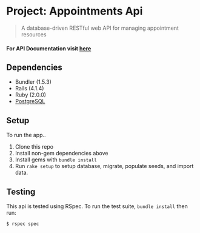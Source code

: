 # Project: Appointments Api

> A database-driven RESTful web API for managing appointment 
resources

#### For API Documentation visit [here](https://github.com/philetos/appointments/blob/master/doc/api/main.md)

## Dependencies

* Bundler (1.5.3)
* Rails (4.1.4)
* Ruby (2.0.0)
* [PostgreSQL](http://www.postgresql.org/)

## Setup

To run the app..

1. Clone this repo
2. Install non-gem dependencies above
3. Install gems with `bundle install`
4. Run `rake setup` to setup database, migrate, populate seeds, and import data.

## Testing

This api is tested using RSpec. To run the test suite, `bundle install` then run:

    $ rspec spec